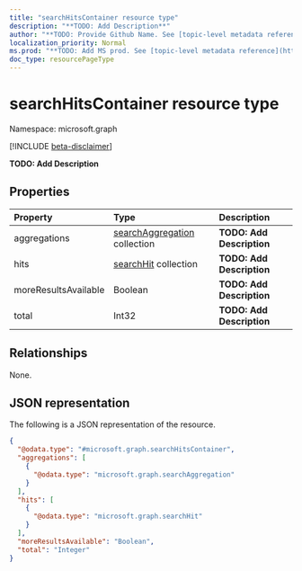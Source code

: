 ```yaml
---
title: "searchHitsContainer resource type"
description: "**TODO: Add Description**"
author: "**TODO: Provide Github Name. See [topic-level metadata reference](https://msgo.azurewebsites.net/add/document/guidelines/metadata.html#topic-level-metadata)**"
localization_priority: Normal
ms.prod: "**TODO: Add MS prod. See [topic-level metadata reference](https://msgo.azurewebsites.net/add/document/guidelines/metadata.html#topic-level-metadata)**"
doc_type: resourcePageType
---
```


# searchHitsContainer resource type

Namespace: microsoft.graph

[!INCLUDE [beta-disclaimer](../../includes/beta-disclaimer.md)]

**TODO: Add Description**

## Properties
|Property|Type|Description|
|:---|:---|:---|
|aggregations|[searchAggregation](../resources/searchaggregation.md) collection|**TODO: Add Description**|
|hits|[searchHit](../resources/searchhit.md) collection|**TODO: Add Description**|
|moreResultsAvailable|Boolean|**TODO: Add Description**|
|total|Int32|**TODO: Add Description**|

## Relationships
None.

## JSON representation
The following is a JSON representation of the resource.
<!-- {
  "blockType": "resource",
  "@odata.type": "microsoft.graph.searchHitsContainer"
}
-->
``` json
{
  "@odata.type": "#microsoft.graph.searchHitsContainer",
  "aggregations": [
    {
      "@odata.type": "microsoft.graph.searchAggregation"
    }
  ],
  "hits": [
    {
      "@odata.type": "microsoft.graph.searchHit"
    }
  ],
  "moreResultsAvailable": "Boolean",
  "total": "Integer"
}
```

